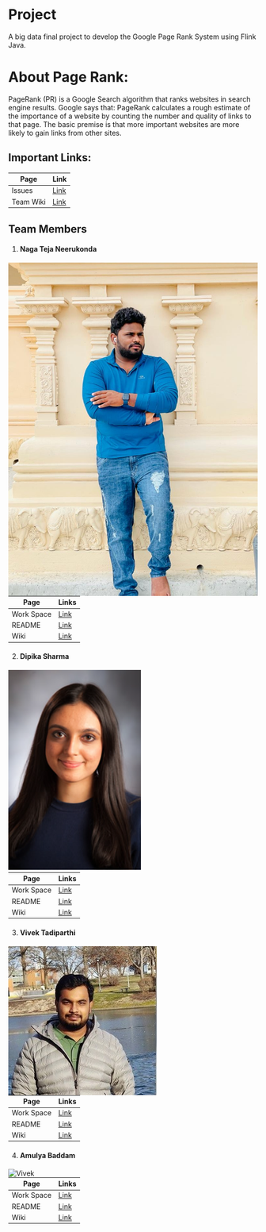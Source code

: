 # Project
A big data final project to develop the Google Page Rank System using Flink Java.

# About Page Rank:
PageRank (PR) is a Google Search algorithm that ranks websites in search engine results. Google says that: PageRank calculates a rough estimate of the importance of a website by counting the number and quality of links to that page. The basic premise is that more important websites are more likely to gain links from other sites.


## Important Links:


|Page|Link|
|--|--|
|Issues|[Link](https://github.com/amulyareddybaddam/BigdataFlinkJavaGroup4/issues)|
|Team Wiki|[Link](https://github.com/amulyareddybaddam/BigdataFlinkJavaGroup4/wiki)|

## Team Members
1. #### Naga Teja Neerukonda

<img src="https://github.com/amulyareddybaddam/BigdataFlinkJavaGroup4/blob/main/Images/Teja.jpeg"
     alt="Teja_N"
     style="float: left; margin-right: 10px;" />

            

   |Page|Links|
   |--|--|
   |Work Space|[Link](https://github.com/amulyareddybaddam/BigdataFlinkJavaGroup4/tree/main/NagaTeja-Neerukonda-WorkSpace)|
   |README|[Link](https://github.com/amulyareddybaddam/BigdataFlinkJavaGroup4/blob/main/NagaTeja-Neerukonda-WorkSpace/README.md)|
   |Wiki|[Link](https://github.com/amulyareddybaddam/BigdataFlinkJavaGroup4/wiki/NagaTeja-Neerukonda)|

2.  #### Dipika Sharma
<img src="https://github.com/amulyareddybaddam/BigdataFlinkJavaGroup4/blob/main/Images/DipikaSharma.PNG"
     alt="Dipika"
     style="float: left; margin-right: 10px;" />

 |Page|Links|
   |--|--|
   |Work Space|[Link](https://github.com/amulyareddybaddam/BigdataFlinkJavaGroup4/tree/main/dipika-sharma-workspace)|
   |README|[Link](https://github.com/amulyareddybaddam/BigdataFlinkJavaGroup4/blob/main/dipika-sharma-workspace/Readme.md)|
   |Wiki|[Link](https://github.com/amulyareddybaddam/BigdataFlinkJavaGroup4/wiki/Dipika-Sharma:-My-wiki)|
   
3.  #### Vivek Tadiparthi
<img src="https://github.com/saikiranagiru/pm-s04-g06-project/blob/main/pictures/Vivek.jpg"
     alt="Vivek"
     style="float: left; margin-right: 10px;" />

 |Page|Links|
   |--|--|
   |Work Space|[Link](https://github.com/amulyareddybaddam/BigdataFlinkJavaGroup4/tree/main/Vivek-Tadiparthi-WorkSpace)|
   |README|[Link](https://github.com/amulyareddybaddam/BigdataFlinkJavaGroup4/blob/main/Vivek-Tadiparthi-WorkSpace/README.md)|
   |Wiki|[Link](https://github.com/amulyareddybaddam/BigdataFlinkJavaGroup4/wiki/Vivek-Tadiparthi)|
   
 4.  #### Amulya Baddam
<img src="https://avatars.githubusercontent.com/u/89153397?v=4"
     alt="Vivek"
     style="float: left; margin-right: 10px;" />

 |Page|Links|
   |--|--|
   |Work Space|[Link](https://github.com/amulyareddybaddam/BigdataFlinkJavaGroup4/tree/main/Amulya-Baddam-WorkSpace)|
   |README|[Link](https://github.com/amulyareddybaddam/BigdataFlinkJavaGroup4/blob/main/Amulya-Baddam-WorkSpace/README.md)|
   |Wiki|[Link](https://github.com/amulyareddybaddam/BigdataFlinkJavaGroup4/wiki/Amulya-Baddam)|

